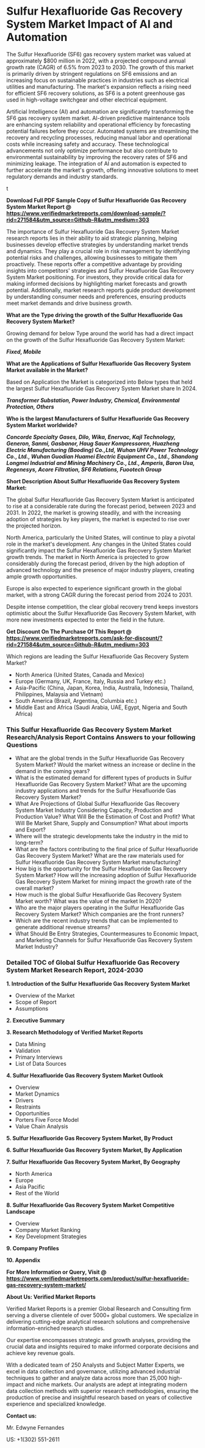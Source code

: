 <meta name="title" content="Global Sulfur Hexafluoride Gas Recovery System Market Impact of AI and Automation"><meta name="description" content="The Sulfur Hexafluoride (SF6) gas recovery system market was valued at approximately $800 million in 2022, with a projected compound annual growth rate (CAGR) of 6.5% "><meta name="title" content="Sulfur Hexafluoride Gas Recovery System Market Size, Share, Scope, Trends, Growth, Opportunities, Analysis, Forecast"><h1>Sulfur Hexafluoride Gas Recovery System Market Impact of AI and Automation</h1><p>The Sulfur Hexafluoride (SF6) gas recovery system market was valued at approximately $800 million in 2022, with a projected compound annual growth rate (CAGR) of 6.5% from 2023 to 2030. The growth of this market is primarily driven by stringent regulations on SF6 emissions and an increasing focus on sustainable practices in industries such as electrical utilities and manufacturing. The market's expansion reflects a rising need for efficient SF6 recovery solutions, as SF6 is a potent greenhouse gas used in high-voltage switchgear and other electrical equipment.</p><p>Artificial Intelligence (AI) and automation are significantly transforming the SF6 gas recovery system market. AI-driven predictive maintenance tools are enhancing system reliability and operational efficiency by forecasting potential failures before they occur. Automated systems are streamlining the recovery and recycling processes, reducing manual labor and operational costs while increasing safety and accuracy. These technological advancements not only optimize performance but also contribute to environmental sustainability by improving the recovery rates of SF6 and minimizing leakage. The integration of AI and automation is expected to further accelerate the market's growth, offering innovative solutions to meet regulatory demands and industry standards.</p>t</p><p id="" class=""><strong>Download Full PDF Sample Copy of Sulfur Hexafluoride Gas Recovery System Market Report @ <a href="https://www.verifiedmarketreports.com/download-sample/?rid=271584&utm_source=Github-R&utm_medium=303" target="_blank">https://www.verifiedmarketreports.com/download-sample/?rid=271584&utm_source=Github-R&utm_medium=303</a></strong></p><p>The importance of&nbsp;Sulfur Hexafluoride Gas Recovery System Market research reports lies in their ability to aid strategic planning, helping businesses develop effective strategies by understanding market trends and dynamics. They play a crucial role in risk management by identifying potential risks and challenges, allowing businesses to mitigate them proactively. These reports offer a competitive advantage by providing insights into competitors' strategies and Sulfur Hexafluoride Gas Recovery System Market positioning. For investors, they provide critical data for making informed decisions by highlighting market forecasts and growth potential. Additionally, market research reports guide product development by understanding consumer needs and preferences, ensuring products meet market demands and drive business growth.</p><p><strong>What are the&nbsp;Type driving the growth of the Sulfur Hexafluoride Gas Recovery System Market?</strong></p><p id="" class="">Growing demand for below Type around the world has had a direct impact on the growth of the Sulfur Hexafluoride Gas Recovery System Market:</p><em><strong>Fixed, Mobile</strong></em></p><strong>What are the&nbsp;Applications&nbsp;of Sulfur Hexafluoride Gas Recovery System Market available in the Market?</strong></p><p id="" class="">Based on Application the Market is categorized into Below types that held the largest Sulfur Hexafluoride Gas Recovery System Market share In 2024.</p><em><strong>Transformer Substation, Power Industry, Chemical, Environmental Protection, Others</strong></em></p><strong>Who is the largest Manufacturers of Sulfur Hexafluoride Gas Recovery System Market worldwide?</strong></p><p><em><strong>Concorde Specialty Gases, Dilo, Wika, Enervac, Kajl Technology, Generon, Sanmi, Gasbanor, Haug Sauer Kompressoren, Huazheng Electric Manufacturing (Baoding) Co.,Ltd, Wuhan UHV Power Technology Co., Ltd., Wuhan Guodian Huamei Electric Equipment Co., Ltd., Shandong Longmei Industrial and Mining Machinery Co., Ltd., Amperis, Baron Usa, Regenesys, Acore Filtration, SF6 Relations, Fuootech Group</strong></em></p><p id="" class=""><strong>Short Description About Sulfur Hexafluoride Gas Recovery System Market:</strong></p><p>The global Sulfur Hexafluoride Gas Recovery System Market is anticipated to rise at a considerable rate during the forecast period, between 2023 and 2031. In 2022, the market is growing steadily, and with the increasing adoption of strategies by key players, the market is expected to rise over the projected horizon.</p><p>North America, particularly the United States, will continue to play a pivotal role in the market's development. Any changes in the United States could significantly impact the Sulfur Hexafluoride Gas Recovery System Market growth trends. The market in North America is projected to grow considerably during the forecast period, driven by the high adoption of advanced technology and the presence of major industry players, creating ample growth opportunities.</p><p>Europe is also expected to experience significant growth in the global market, with a strong CAGR during the forecast period from 2024 to 2031.</p><p>Despite intense competition, the clear global recovery trend keeps investors optimistic about the Sulfur Hexafluoride Gas Recovery System Market, with more new investments expected to enter the field in the future.</p><p id="" class=""><strong>Get Discount On The Purchase Of This Report @ <a href="https://www.verifiedmarketreports.com/ask-for-discount/?rid=271584&utm_source=Github-R&utm_medium=303" target="_blank">https://www.verifiedmarketreports.com/ask-for-discount/?rid=271584&utm_source=Github-R&utm_medium=303</a></strong></p>Which regions are leading the Sulfur Hexafluoride Gas Recovery System Market?</p><ul><li>North America (United States, Canada and Mexico)</li><li>Europe (Germany, UK, France, Italy, Russia and Turkey etc.)</li><li>Asia-Pacific (China, Japan, Korea, India, Australia, Indonesia, Thailand, Philippines, Malaysia and Vietnam)</li><li>South America (Brazil, Argentina, Columbia etc.)</li><li>Middle East and Africa (Saudi Arabia, UAE, Egypt, Nigeria and South Africa)</li></ul><h3 id="" class="">This Sulfur Hexafluoride Gas Recovery System Market Research/Analysis Report Contains Answers to your following Questions</h3><ul><li>What are the global trends in the Sulfur Hexafluoride Gas Recovery System Market? Would the market witness an increase or decline in the demand in the coming years?</li><li>What is the estimated demand for different types of products in Sulfur Hexafluoride Gas Recovery System Market? What are the upcoming industry applications and trends for the Sulfur Hexafluoride Gas Recovery System Market?</li><li>What Are Projections of Global Sulfur Hexafluoride Gas Recovery System Market Industry Considering Capacity, Production and Production Value? What Will Be the Estimation of Cost and Profit? What Will Be Market Share, Supply and Consumption? What about imports and Export?</li><li>Where will the strategic developments take the industry in the mid to long-term?</li><li>What are the factors contributing to the final price of Sulfur Hexafluoride Gas Recovery System Market? What are the raw materials used for Sulfur Hexafluoride Gas Recovery System Market manufacturing?</li><li>How big is the opportunity for the Sulfur Hexafluoride Gas Recovery System Market? How will the increasing adoption of Sulfur Hexafluoride Gas Recovery System Market for mining impact the growth rate of the overall market?</li><li>How much is the global Sulfur Hexafluoride Gas Recovery System Market worth? What was the value of the market In 2020?</li><li>Who are the major players operating in the Sulfur Hexafluoride Gas Recovery System Market? Which companies are the front runners?</li><li>Which are the recent industry trends that can be implemented to generate additional revenue streams?</li><li>What Should Be Entry Strategies, Countermeasures to Economic Impact, and Marketing Channels for Sulfur Hexafluoride Gas Recovery System Market Industry?</li></ul><h3 id="" class="">Detailed TOC of Global Sulfur Hexafluoride Gas Recovery System Market Research Report, 2024-2030</h3><p id="" class=""><strong>1. Introduction of the Sulfur Hexafluoride Gas Recovery System Market</strong></p><ul><li>Overview of the Market</li><li>Scope of Report</li><li>Assumptions</li></ul><p id="" class=""><strong>2. Executive Summary</strong></p><p id="" class=""><strong>3. Research Methodology of Verified Market Reports</strong></p><ul><li>Data Mining</li><li>Validation</li><li>Primary Interviews</li><li>List of Data Sources</li></ul><p id="" class=""><strong>4. Sulfur Hexafluoride Gas Recovery System Market Outlook</strong></p><ul><li>Overview</li><li>Market Dynamics</li><li>Drivers</li><li>Restraints</li><li>Opportunities</li><li>Porters Five Force Model</li><li>Value Chain Analysis</li></ul><p id="" class=""><strong>5. Sulfur Hexafluoride Gas Recovery System Market, By Product</strong></p><p id="" class=""><strong>6. Sulfur Hexafluoride Gas Recovery System Market, By Application</strong></p><p id="" class=""><strong>7. Sulfur Hexafluoride Gas Recovery System Market, By Geography</strong></p><ul><li>North America</li><li>Europe</li><li>Asia Pacific</li><li>Rest of the World</li></ul><p id="" class=""><strong>8. Sulfur Hexafluoride Gas Recovery System Market Competitive Landscape</strong></p><ul><li>Overview</li><li>Company Market Ranking</li><li>Key Development Strategies</li></ul><p id="" class=""><strong>9. Company Profiles</strong></p><p id="" class=""><strong>10. Appendix</strong></p><p id="" class=""><strong>For More Information or Query, Visit @ <a href="https://www.verifiedmarketreports.com/product/sulfur-hexafluoride-gas-recovery-system-market/" target="_blank">https://www.verifiedmarketreports.com/product/sulfur-hexafluoride-gas-recovery-system-market/</a></strong></p><p id="" class=""><strong>About Us: Verified Market Reports</strong></p><p id="" class="">Verified Market Reports is a premier Global Research and Consulting firm serving a diverse clientele of over 5000+ global customers. We specialize in delivering cutting-edge analytical research solutions and comprehensive information-enriched research studies.</p><p id="" class="">Our expertise encompasses strategic and growth analyses, providing the crucial data and insights required to make informed corporate decisions and achieve key revenue goals.</p><p id="" class="">With a dedicated team of 250 Analysts and Subject Matter Experts, we excel in data collection and governance, utilizing advanced industrial techniques to gather and analyze data across more than 25,000 high-impact and niche markets. Our analysts are adept at integrating modern data collection methods with superior research methodologies, ensuring the production of precise and insightful research based on years of collective experience and specialized knowledge.</p><p id="" class=""><strong>Contact us:</strong></p><p id="" class="">Mr. Edwyne Fernandes</p><p id="" class="">US: +1(302) 551-2611</p>